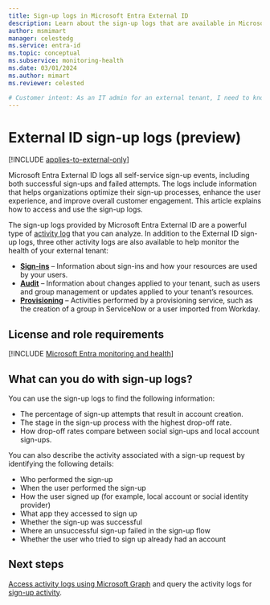 ```yaml
---
title: Sign-up logs in Microsoft Entra External ID
description: Learn about the sign-up logs that are available in Microsoft Entra External ID monitoring and health.
author: msmimart
manager: celestedg
ms.service: entra-id
ms.topic: conceptual
ms.subservice: monitoring-health
ms.date: 03/01/2024
ms.author: mimart
ms.reviewer: celested

# Customer intent: As an IT admin for an external tenant, I need to know what information is available in the sign-up logs so that I can use the logs to monitor all sign-up attempts and troubleshoot issues.
---
```

# External ID sign-up logs (preview)

[!INCLUDE [applies-to-external-only](/entra/external-id/includes/applies-to-external-only.md)]

Microsoft Entra External ID logs all self-service sign-up events, including both successful sign-ups and failed attempts. The logs include information that helps organizations optimize their sign-up processes, enhance the user experience, and improve overall customer engagement. This article explains how to access and use the sign-up logs.

The sign-up logs provided by Microsoft Entra External ID are a powerful type of [activity log](overview-monitoring-health.md) that you can analyze. In addition to the External ID sign-up logs, three other activity logs are also available to help monitor the health of your external tenant:

- **[Sign-ins](concept-sign-ins.md)** – Information about sign-ins and how your resources are used by your users.
- **[Audit](concept-audit-logs.md)** – Information about changes applied to your tenant, such as users and group management or updates applied to your tenant’s resources.
- **[Provisioning](concept-provisioning-logs.md)** – Activities performed by a provisioning service, such as the creation of a group in ServiceNow or a user imported from Workday.

## License and role requirements

[!INCLUDE [Microsoft Entra monitoring and health](../../includes/licensing-monitoring-health.md)]

## What can you do with sign-up logs?

You can use the sign-up logs to find the following information:

- The percentage of sign-up attempts that result in account creation.
- The stage in the sign-up process with the highest drop-off rate.
- How drop-off rates compare between social sign-ups and local account sign-ups.

You can also describe the activity associated with a sign-up request by identifying the following details:

- Who performed the sign-up
- When the user performed the sign-up
- How the user signed up (for example, local account or social identity provider)
- What app they accessed to sign up
- Whether the sign-up was successful
- Where an unsuccessful sign-up failed in the sign-up flow
- Whether the user who tried to sign up already had an account  

## Next steps

[Access activity logs using Microsoft Graph](howto-analyze-activity-logs-with-microsoft-graph.md) and query the activity logs for [sign-up activity](howto-analyze-activity-logs-with-microsoft-graph.md#sample-sign-up-queries-preview).
